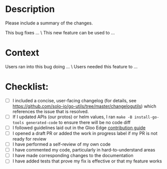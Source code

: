 # Description

Please include a summary of the changes.

This bug fixes ... \ This new feature can be used to ...

# Context

Users ran into this bug doing ... \ Users needed this feature to ...

# Checklist:

- [ ] I included a concise, user-facing changelog (for details, see https://github.com/solo-io/go-utils/tree/master/changelogutils) which references the issue that is resolved.
- [ ] If I updated APIs (our protos) or helm values, I ran `make -B install-go-tools generated-code` to ensure there will be no code diff
- [ ] I followed guidelines laid out in the Gloo Edge [contribution guide](https://docs.solo.io/gloo-edge/latest/contributing/)
- [ ] I opened a draft PR or added the work in progress label if my PR is not ready for review
- [ ] I have performed a self-review of my own code
- [ ] I have commented my code, particularly in hard-to-understand areas
- [ ] I have made corresponding changes to the documentation
- [ ] I have added tests that prove my fix is effective or that my feature works

